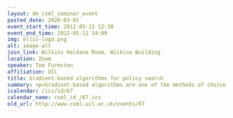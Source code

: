 ```yaml
---
layout: dm_csml_seminar_event
posted_date: 2020-03-01
event_start_time: 2012-05-11 12:30
event_end_time: 2012-05-11 14:00
img: ellis-logo.png
alt: image-alt
join_link: Wilkins Haldane Room, Wilkins Building
location: Zoom
speaker: Tom Furmston
affiliation: UCL
title: Gradient-based algorithms for policy search
summary: <p>Gradient-based algorithms are one of the methods of choice for the optimisation of Markov Decision Processes. In this talk we will present a novel approximate Newton algorithm for the optimisation of such models. The algorithm has various desirable properties over the naive application of Newton's method. Firstly the approximate Hessian is guaranteed to be negative-semidefinite over the entire parameter space in the case where the controller is $\log$-concave in the control parameters. Additionally the inference required for our approximate Newton method is often the same as that required for first order methods, such as steepest gradient ascent. The approximate Hessian also has many nice sparsity properties that are not present in the Hessian and that make its inversion efficient in many situations of interest. We also provide an analysis that highlights a relationship between our approximate Newton method and both Expectation Maximisation and natural gradient ascent. Empirical results suggest that the algorithm has excellent convergence and robustness properties. Time permitting we will then go onto the problem of performing inference in gradient-based algorithms, where we shall focus on model-based inference.</p><p>Slides for the talk&#58; <a href="/userdata/lunch_talks/2012_05_11_tf.pdf">PDF</a></p>
icalendar: /ics/id/67
calendar_name: csml_id_/67.ics
old_url: http://www.csml.ucl.ac.uk/events/67
---
```

